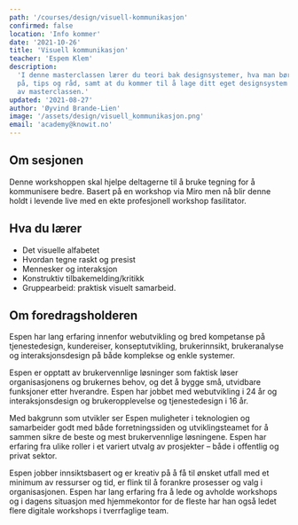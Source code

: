```yaml
---
path: '/courses/design/visuell-kommunikasjon'
confirmed: false
location: 'Info kommer'
date: '2021-10-26'
title: 'Visuell kommunikasjon'
teacher: 'Espem Klem'
description:
  'I denne masterclassen lærer du teori bak designsystemer, hva man bør tenke
  på, tips og råd, samt at du kommer til å lage ditt eget designsystem i løpet
  av masterclassen.'
updated: '2021-08-27'
author: 'Øyvind Brande-Lien'
image: '/assets/design/visuell_kommunikasjon.png'
email: 'academy@knowit.no'
---
```


## Om sesjonen

Denne workshoppen skal hjelpe deltagerne til å bruke tegning for å kommunisere
bedre. Basert på en workshop via Miro men nå blir denne holdt i levende live
med en ekte profesjonell workshop fasilitator.

## Hva du lærer

- Det visuelle alfabetet
- Hvordan tegne raskt og presist
- Mennesker og interaksjon
- Konstruktiv tilbakemelding/kritikk
- Gruppearbeid: praktisk visuelt samarbeid.

## Om foredragsholderen

Espen har lang erfaring innenfor webutvikling og bred kompetanse på
tjenestedesign, kundereiser, konseptutvikling, brukerinnsikt, brukeranalyse og
interaksjonsdesign på både komplekse og enkle systemer.

Espen er opptatt av brukervennlige løsninger som faktisk løser organisasjonens
og brukernes behov, og det å bygge små, utvidbare funksjoner etter hverandre.
Espen har jobbet med webutvikling i 24 år og interaksjonsdesign og
brukeropplevelse og tjenestedesign i 16 år.

Med bakgrunn som utvikler ser Espen muligheter i teknologien og samarbeider
godt med både forretningssiden og utviklingsteamet for å sammen sikre de beste
og mest brukervennlige løsningene. Espen har erfaring fra ulike roller i et
variert utvalg av prosjekter – både i offentlig og privat sektor.

Espen jobber innsiktsbasert og er kreativ på å få til ønsket utfall med et
minimum av ressurser og tid, er flink til å forankre prosesser og valg i
organisasjonen. Espen har lang erfaring fra å lede og avholde workshops og i
dagens situasjon med hjemmekontor for de fleste har han også ledet flere
digitale workshops i tverrfaglige team.
